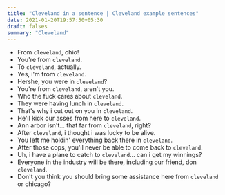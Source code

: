 ```yaml
---
title: "Cleveland in a sentence | Cleveland example sentences"
date: 2021-01-20T19:57:50+05:30
draft: falses
summary: "Cleveland"
---
```

- From `cleveland`, ohio!
- You're from `cleveland`.
- To `cleveland`, actually.
- Yes, i'm from `cleveland`.
- Hershe, you were in `cleveland`?
- You're from `cleveland`, aren't you.
- Who the fuck cares about `cleveland`.
- They were having lunch in `cleveland`.
- That's why i cut out on you in `cleveland`.
- He'll kick our asses from here to `cleveland`.
- Ann arbor isn't... that far from `cleveland`, right?
- After `cleveland`, i thought i was lucky to be alive.
- You left me holdin' everything back there in `cleveland`.
- After those cops, you'll never be able to come back to `cleveland`.
- Uh, i have a plane to catch to `cleveland`... can i get my winnings?
- Everyone in the industry will be there, including our friend, don `cleveland`.
- Don't you think you should bring some assistance here from `cleveland` or chicago?
                 
